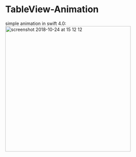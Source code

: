 # TableView-Animation
simple animation in swift 4.0: <br />
<img width="395" alt="screenshot 2018-10-24 at 15 12 12" src="https://user-images.githubusercontent.com/36310714/47434667-4ad64e80-d7a3-11e8-971d-acb3cb9c5891.gif">
